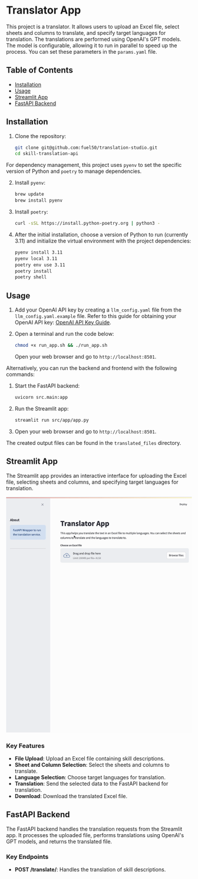 # Translator App

This project is a translator. It allows users to upload an Excel file, select sheets and columns to translate, and specify target languages for translation. The translations are performed using OpenAI's GPT models. The model is configurable, allowing it to run in parallel to speed up the process. You can set these parameters in the `params.yaml` file.



## Table of Contents

- [Installation](#installation)
- [Usage](#usage)
- [Streamlit App](#streamlit-app)
- [FastAPI Backend](#fastapi-backend)

## Installation

1. Clone the repository:
    ```bash
    git clone git@github.com:fuel50/translation-studio.git 
    cd skill-translation-api
    ```

For dependency management, this project uses `pyenv` to set the specific version of Python and `poetry` to manage dependencies.

2. Install `pyenv`:
    ```bash
    brew update
    brew install pyenv
    ```

3. Install `poetry`:
    ```bash
    curl -sSL https://install.python-poetry.org | python3 -
    ```

4. After the initial installation, choose a version of Python to run (currently 3.11) and initialize the virtual environment with the project dependencies:
    ```bash
    pyenv install 3.11
    pyenv local 3.11
    poetry env use 3.11
    poetry install
    poetry shell
    ```

## Usage

1. Add your OpenAI API key by creating a `llm_config.yaml` file from the `llm_config.yaml.example` file. Refer to this guide for obtaining your OpenAI API key: [OpenAI API Key Guide](https://help.openai.com/en/articles/4936850-where-do-i-find-my-openai-api-key).

2. Open a terminal and run the code below:
    ```bash
    chmod +x run_app.sh && ./run_app.sh
    ```
    Open your web browser and go to `http://localhost:8501`.

Alternatively, you can run the backend and frontend with the following commands:

1. Start the FastAPI backend:
    ```bash
    uvicorn src.main:app
    ```

2. Run the Streamlit app:
    ```bash
    streamlit run src/app/app.py
    ```

3. Open your web browser and go to `http://localhost:8501`.

The created output files can be found in the `translated_files` directory.

## Streamlit App

The Streamlit app provides an interactive interface for uploading the Excel file, selecting sheets and columns, and specifying target languages for translation.

![Translator App Demo](docs/translator_app.gif)
### Key Features

- **File Upload**: Upload an Excel file containing skill descriptions.
- **Sheet and Column Selection**: Select the sheets and columns to translate.
- **Language Selection**: Choose target languages for translation.
- **Translation**: Send the selected data to the FastAPI backend for translation.
- **Download**: Download the translated Excel file.

## FastAPI Backend

The FastAPI backend handles the translation requests from the Streamlit app. It processes the uploaded file, performs translations using OpenAI's GPT models, and returns the translated file.

### Key Endpoints

- **POST /translate/**: Handles the translation of skill descriptions.


